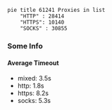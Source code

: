 
```mermaid
pie title 61241 Proxies in list
    "HTTP" : 28414
    "HTTPS": 10140
    "SOCKS" : 30855
```

### Some Info
#### Average Timeout

- mixed: 3.5s
- http: 1.8s
- https: 8.2s
- socks: 5.3s